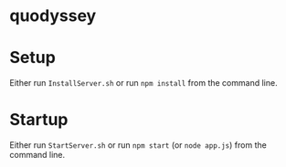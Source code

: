 # quodyssey

# Setup
Either run `InstallServer.sh` or run `npm install` from the command line.

# Startup
Either run `StartServer.sh` or run `npm start` (or `node app.js`) from the command line.
